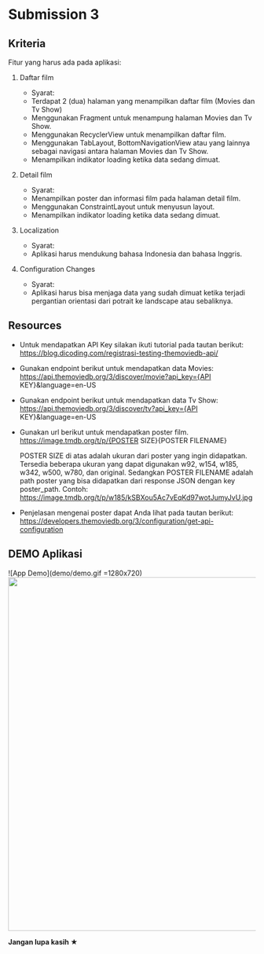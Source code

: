 # Submission 3
## Kriteria
Fitur yang harus ada pada aplikasi:

1. Daftar film
    - Syarat:
    * Terdapat 2 (dua) halaman yang menampilkan daftar film (Movies dan Tv Show)
    * Menggunakan Fragment untuk menampung halaman Movies dan Tv Show.
    * Menggunakan RecyclerView untuk menampilkan daftar film.
    * Menggunakan TabLayout, BottomNavigationView atau yang lainnya sebagai navigasi antara halaman Movies dan Tv Show.
    * Menampilkan indikator loading ketika data sedang dimuat.

2. Detail film
    - Syarat:
    * Menampilkan poster dan informasi film pada halaman detail film.
    * Menggunakan ConstraintLayout untuk menyusun layout.
    * Menampilkan indikator loading ketika data sedang dimuat.

3. Localization
    - Syarat:
    * Aplikasi harus mendukung bahasa Indonesia dan bahasa Inggris.

4. Configuration Changes
    - Syarat:
    * Aplikasi harus bisa menjaga data yang sudah dimuat ketika terjadi pergantian orientasi dari potrait ke landscape atau sebaliknya.
    
## Resources
*  Untuk mendapatkan API Key silakan ikuti tutorial pada tautan berikut:
   https://blog.dicoding.com/registrasi-testing-themoviedb-api/
*  Gunakan endpoint berikut untuk mendapatkan data Movies:
   https://api.themoviedb.org/3/discover/movie?api_key={API KEY}&language=en-US
*  Gunakan endpoint berikut untuk mendapatkan data Tv Show:
   https://api.themoviedb.org/3/discover/tv?api_key={API KEY}&language=en-US
*  Gunakan url berikut untuk mendapatkan poster film.
   https://image.tmdb.org/t/p/{POSTER SIZE}{POSTER FILENAME}

   POSTER SIZE di atas adalah ukuran dari poster yang ingin didapatkan. Tersedia beberapa ukuran yang dapat digunakan w92, w154, w185, w342, w500, w780, dan original. Sedangkan POSTER FILENAME adalah path poster yang bisa didapatkan dari response JSON dengan key poster_path.
   Contoh:
   https://image.tmdb.org/t/p/w185/kSBXou5Ac7vEqKd97wotJumyJvU.jpg

*  Penjelasan mengenai poster dapat Anda lihat pada tautan berikut:
   https://developers.themoviedb.org/3/configuration/get-api-configuration

## DEMO Aplikasi

![App Demo](demo/demo.gif =1280x720)
<img src="demo/demo.gif" width="1280" height="720" />

**Jangan lupa kasih ★**




